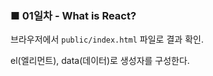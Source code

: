 <h3>■ 01일차 - What is React?</h3>

브라우저에서 `public/index.html` 파일로 결과 확인.

el(엘리먼트), data(데이터)로 생성자를 구성한다.
